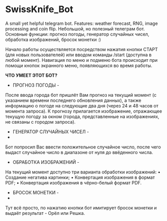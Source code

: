 # SwissKnife_Bot
A small yet helpful telegram bot. Features: weather forecast, RNG, image processing and coin flip. 
Небольшой, но полезный телеграм бот. Основные функции: прогноз погоды, генератор случайных чисел, обработка изображений, бросок монетки :)

Начало работы осуществляется посредством нажатия кнопки СТАРТ (для новых пользователей) или вводом команды /start (доступна в любой момент).
Навигация по меню и подменю бота происходит при помощи кнопок экранного меню, появляющихся во время работы.


**ЧТО УМЕЕТ ЭТОТ БОТ?**


- ПРОГНОЗ ПОГОДЫ -

После ввода города бот пришлёт Вам прогноз на текущий момент (с указанием времени последнего обновления данных), а также информацию о погоде на следующие два дня (через 24 и 48 часов от момента запроса). К прогнозу прилагается изображение, отражающее текущую погоду за окном (города, представленные на изображениях, не связаны с городом запроса).

- ГЕНЕРАТОР СЛУЧАЙНЫХ ЧИСЕЛ -
- 
Бот попросил Вас ввести положительное случайное число, после чего выдаст случайное число в диапазоне от нуля до ввёденного числа. 


- ОБРАБОТКА ИЗОБРАЖЕНИЙ -

На текущий момент доступно три варианта обработки изображений:
• Создание негатива картинки;
• Конвертация изображения в формат PDF;
• Конвертация изображения в чёрно-белый формат PDF.


- БРОСОК МОНЕТКИ -
- 
Тут всё просто, по нажатию кнопки бот имитирует бросок монетки и выдаёт результат - Орёл или Решка.
  
